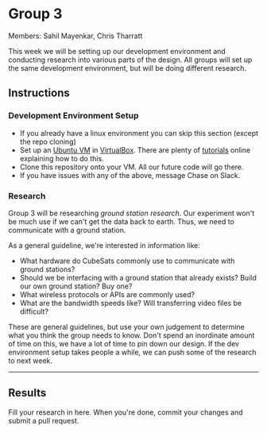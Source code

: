 # Group 3

Members: Sahil Mayenkar, Chris Tharratt

This week we will be setting up our development environment and conducting research into various parts of the design. All groups will set up the same development environment, but will be doing different research. 

## Instructions
### Development Environment Setup
 - If you already have a linux environment you can skip this section (except the repo cloning)
 - Set up an [Ubuntu VM](https://ubuntu.com/) in [VirtualBox](https://www.virtualbox.org/wiki/Downloads). There are plenty of [tutorials](https://www.nakivo.com/blog/install-ubuntu-on-virtualbox-virtual-machine/) online explaining how to do this.
 - Clone this repository onto your VM. All our future code will go there. 
 - If you have issues with any of the above, message Chase on Slack. 

### Research
Group 3 will be researching *ground station research*. Our experiment won't be much use if we can't get the data back to earth. Thus, we need to communicate with a ground station. 

As a general guideline, we're interested in information like:
 - What hardware do CubeSats commonly use to communicate with ground stations?
 - Should we be interfacing with a ground station that already exists? Build our own ground station? Buy one? 
 - What wireless protocols or APIs are commonly used?
 - What are the bandwidth speeds like? Will transferring video files be difficult?

These are general guidelines, but use your own judgement to determine what you think the group needs to know. Don't spend an inordinate amount of time on this, we have a lot of time to pin down our design. If the dev environment setup takes people a while, we can push some of the research to next week. 

 ---
 
 ## Results
 
 Fill your research in here. When you're done, commit your changes and submit a pull request. 
